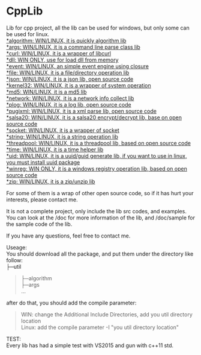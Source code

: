 # CppLib
Lib for cpp project, all the lib can be used for windows, but only some can be used for linux.<br/>
[*algorithm: WIN/LINUX, it is quickly algorithm lib](https://github.com/machenjie/CppLib/tree/master/algorithm)<br/>
[*args: WIN/LINUX, it is a command line parse class lib](https://github.com/machenjie/CppLib/tree/master/args)<br/>
[*curl: WIN/LINUX, it is a wrapper of libcurl](https://github.com/machenjie/CppLib/tree/master/curl)<br/>
[*dll: WIN ONLY, use for load dll from memory](https://github.com/machenjie/CppLib/tree/master/dll)<br/>
[*event: WIN/LINUX, an simple event engine using closure](https://github.com/machenjie/CppLib/tree/master/event)<br/>
[*file: WIN/LINUX, it is a file/directory operation lib](https://github.com/machenjie/CppLib/tree/master/file)<br/>
[*json: WIN/LINUX, it is a json lib, open source code](https://github.com/machenjie/CppLib/tree/master/json)<br/>
[*kernel32: WIN/LINUX, it is a wrapper of system operation](https://github.com/machenjie/CppLib/tree/master/kernel32)<br/>
[*md5: WIN/LINUX, it is a md5 lib](https://github.com/machenjie/CppLib/tree/master/md5)<br/>
[*network: WIN/LINUX, it is a network info collect lib](https://github.com/machenjie/CppLib/tree/master/network)<br/>
[*plog: WIN/LINUX, it is a log lib, open source code](https://github.com/machenjie/CppLib/tree/master/plog)<br/>
[*pugixml: WIN/LINUX, it is a xml parse lib, open source code](https://github.com/machenjie/CppLib/tree/master/pugixml)<br/>
[*salsa20: WIN/LINUX, it is a salsa20 encrypt/decrypt lib, base on open source code](https://github.com/machenjie/CppLib/tree/master/salsa20)<br/>
[*socket: WIN/LINUX, it is a wrapper of socket](https://github.com/machenjie/CppLib/tree/master/socket)<br/>
[*string: WIN/LINUX, it is a string operation lib](https://github.com/machenjie/CppLib/tree/master/string)<br/>
[*threadpool: WIN/LINUX, it is a threadpool lib, based on open source code](https://github.com/machenjie/CppLib/tree/master/threadpool)<br/>
[*time: WIN/LINUX, it is a time helper lib](https://github.com/machenjie/CppLib/tree/master/time)<br/>
[*uid: WIN/LINUX, it is a uuid/guid generate lib, if you want to use in linux, you must install uuid package](https://github.com/machenjie/CppLib/tree/master/uid)<br/>
[*winreg: WIN ONLY, it is a windows registry operation lib, based on open source code](https://github.com/machenjie/CppLib/tree/master/winreg)<br/>
[*zip: WIN/LINUX, it is a zip/unzip lib](https://github.com/machenjie/CppLib/tree/master/zip)<br/>

For some of them is a wrap of other open source code, so if it has hurt your interests, please contact me.

It is not a complete project, only include the lib src codes, and examples. You can look at the <lib name>/doc for more information of the lib, and <lib name>/doc/sample for the sample code of the lib.

If you have any questions, feel free to contact me.

Useage:<br/>
You should download all the package, and put them under the directory like follow:<br/>
├─util<br/>
>├─algorithm<br/>
>├─args<br/>
>...<br/>

after do that, you should add the compile parameter:<br/>
>WIN: change the Additional Include Directories, add you util directory location<br/>
>Linux: add the compile parameter -I "you util directory location"<br/>

TEST:<br/>
Every lib has had a simple test with VS2015 and gun with c++11 std.<br/>
